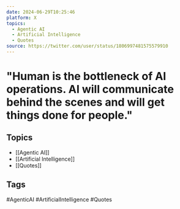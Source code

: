 ```yaml
---
date: 2024-06-29T10:25:46
platform: X
topics:
  - Agentic AI
  - Artificial Intelligence
  - Quotes
source: https://twitter.com/user/status/1806997481575579910
---
```

# "Human is the bottleneck of AI operations. AI will communicate behind the scenes and will get things done for people."

## Topics
- [[Agentic AI]]
- [[Artificial Intelligence]]
- [[Quotes]]

## Tags
#AgenticAI #ArtificialIntelligence #Quotes